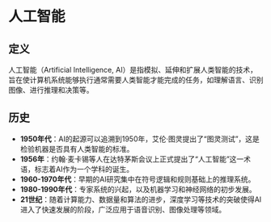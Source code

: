 # 人工智能

## 定义

人工智能（Artificial Intelligence, AI）是指模拟、延伸和扩展人类智能的技术，旨在使计算机系统能够执行通常需要人类智能才能完成的任务，如理解语言、识别图像、进行推理和决策等。

## 历史

- **1950年代**：AI的起源可以追溯到1950年，艾伦·图灵提出了“图灵测试”，这是检验机器是否具有人类智能的标准。
- **1956年**：约翰·麦卡锡等人在达特茅斯会议上正式提出了“人工智能”这一术语，标志着AI作为一个学科的诞生。
- **1960-1970年代**：早期的AI研究集中在符号逻辑和规则基础上的推理系统。
- **1980-1990年代**：专家系统的兴起，以及机器学习和神经网络的初步发展。
- **21世纪**：随着计算能力、数据量和算法的进步，深度学习等技术的突破使得AI进入了快速发展的阶段，广泛应用于语音识别、图像处理等领域。